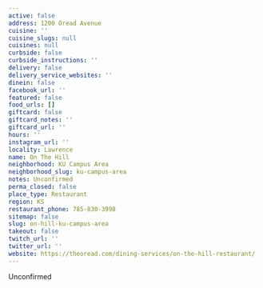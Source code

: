 ```yaml
---
active: false
address: 1200 Oread Avenue
cuisine: ''
cuisine_slugs: null
cuisines: null
curbside: false
curbside_instructions: ''
delivery: false
delivery_service_websites: ''
dinein: false
facebook_url: ''
featured: false
food_urls: []
giftcard: false
giftcard_notes: ''
giftcard_url: ''
hours: ''
instagram_url: ''
locality: Lawrence
name: On The Hill
neighborhood: KU Campus Area
neighborhood_slug: ku-campus-area
notes: Unconfirmed
perma_closed: false
place_type: Restaurant
region: KS
restaurant_phone: 785-830-3998
sitemap: false
slug: on-hill-ku-campus-area
takeout: false
twitch_url: ''
twitter_url: ''
website: https://theoread.com/dining-services/on-the-hill-restaurant/
---
```


Unconfirmed